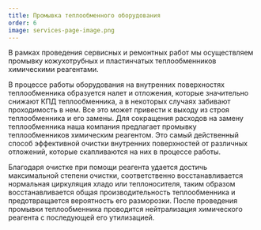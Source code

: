 ```yaml
---
title: Промывка теплообменного оборудования
order: 6
image: services-page-image.png
---
```


В рамках проведения сервисных и ремонтных работ мы осуществляем промывку кожухотрубных и пластинчатых теплообменников химическими реагентами.

В процессе работы оборудования на внутренних поверхностях теплообменника образуется налет и отложения, которые значительно снижают КПД теплообменника, а в некоторых случаях забивают проходимость в нем. Все это может привести к выходу из строя теплообменника и его замены. Для сокращения расходов на замену теплообменника наша компания предлагает промывку теплообменников химическим реагентом. Это самый действенный способ эффективной очистки внутренних поверхностей от различных отложений, которые скапливаются на них в процессе работы.

Благодаря очистке при помощи реагента удается достичь максимальной степени очистки, соответственно восстанавливается нормальная циркуляция хладо или теплоносителя, таким образом восстанавливается общая производительность теплообменника и предотвращается вероятность его разморозки. После проведения промывки теплообменника проводится нейтрализация химического реагента с последующей его утилизацией.
